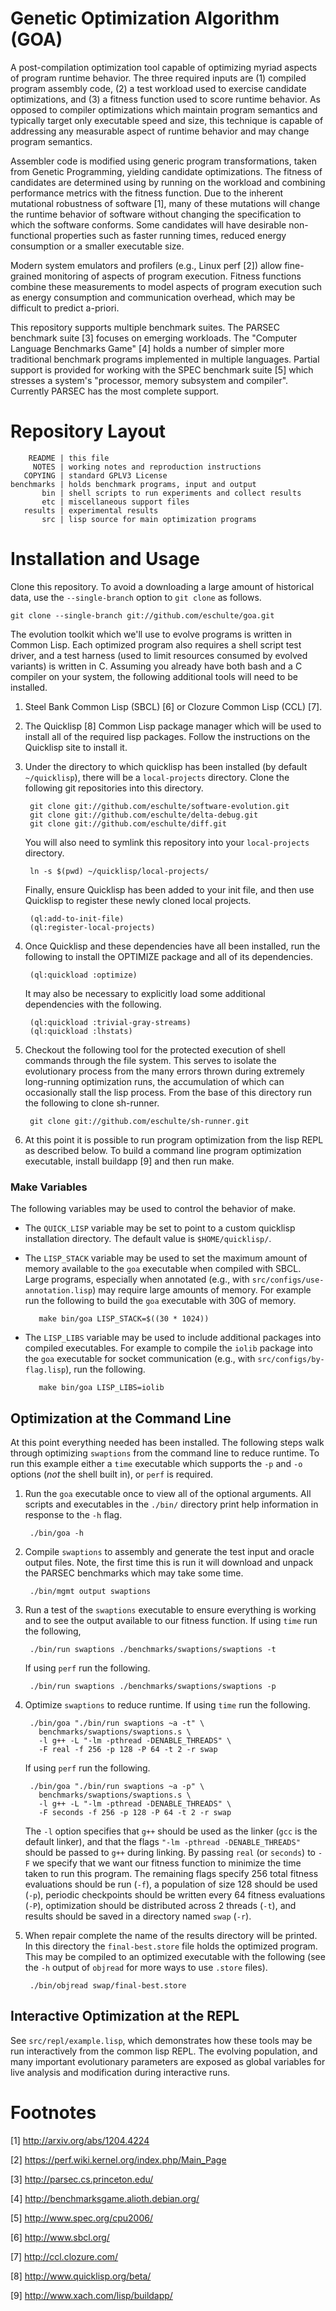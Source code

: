 Genetic Optimization Algorithm (GOA)
====================================

A post-compilation optimization tool capable of optimizing myriad
aspects of program runtime behavior.  The three required inputs are
(1) compiled program assembly code, (2) a test workload used to
exercise candidate optimizations, and (3) a fitness function used to
score runtime behavior.  As opposed to compiler optimizations which
maintain program semantics and typically target only executable speed
and size, this technique is capable of addressing any measurable
aspect of runtime behavior and may change program semantics.

Assembler code is modified using generic program transformations,
taken from Genetic Programming, yielding candidate optimizations.  The
fitness of candidates are determined using by running on the workload
and combining performance metrics with the fitness function.  Due to
the inherent mutational robustness of software [1], many of these
mutations will change the runtime behavior of software without
changing the specification to which the software conforms.  Some
candidates will have desirable non-functional properties such as
faster running times, reduced energy consumption or a smaller
executable size.

Modern system emulators and profilers (e.g., Linux perf [2]) allow
fine-grained monitoring of aspects of program execution.  Fitness
functions combine these measurements to model aspects of program
execution such as energy consumption and communication overhead, which
may be difficult to predict a-priori.

This repository supports multiple benchmark suites.  The PARSEC
benchmark suite [3] focuses on emerging workloads.  The "Computer
Language Benchmarks Game" [4] holds a number of simpler more
traditional benchmark programs implemented in multiple languages.
Partial support is provided for working with the SPEC benchmark suite
[5] which stresses a system's "processor, memory subsystem and
compiler".  Currently PARSEC has the most complete support.

Repository Layout
=================

        README | this file
         NOTES | working notes and reproduction instructions
       COPYING | standard GPLV3 License
    benchmarks | holds benchmark programs, input and output
           bin | shell scripts to run experiments and collect results
           etc | miscellaneous support files
       results | experimental results
           src | lisp source for main optimization programs

Installation and Usage
======================

Clone this repository.  To avoid a downloading a large amount of
historical data, use the `--single-branch` option to `git clone` as
follows.

    git clone --single-branch git://github.com/eschulte/goa.git

The evolution toolkit which we'll use to evolve programs is written in
Common Lisp.  Each optimized program also requires a shell script test
driver, and a test harness (used to limit resources consumed by
evolved variants) is written in C.  Assuming you already have both
bash and a C compiler on your system, the following additional tools
will need to be installed.

1. Steel Bank Common Lisp (SBCL) [6] or Clozure Common Lisp (CCL) [7].

2. The Quicklisp [8] Common Lisp package manager which will be used to
   install all of the required lisp packages.  Follow the instructions
   on the Quicklisp site to install it.

3. Under the directory to which quicklisp has been installed (by
   default `~/quicklisp`), there will be a `local-projects` directory.
   Clone the following git repositories into this directory.

        git clone git://github.com/eschulte/software-evolution.git
        git clone git://github.com/eschulte/delta-debug.git
        git clone git://github.com/eschulte/diff.git

   You will also need to symlink this repository into your
   `local-projects` directory.

        ln -s $(pwd) ~/quicklisp/local-projects/

   Finally, ensure Quicklisp has been added to your init file, and
   then use Quicklisp to register these newly cloned local projects.

        (ql:add-to-init-file)
        (ql:register-local-projects)

4. Once Quicklisp and these dependencies have all been installed, run
   the following to install the OPTIMIZE package and all of its
   dependencies.

        (ql:quickload :optimize)

   It may also be necessary to explicitly load some additional
   dependencies with the following.

        (ql:quickload :trivial-gray-streams)
        (ql:quickload :lhstats)

5. Checkout the following tool for the protected execution of shell
   commands through the file system.  This serves to isolate the
   evolutionary process from the many errors thrown during extremely
   long-running optimization runs, the accumulation of which can
   occasionally stall the lisp process.  From the base of this
   directory run the following to clone sh-runner.

        git clone git://github.com/eschulte/sh-runner.git

6. At this point it is possible to run program optimization from the
   lisp REPL as described below.  To build a command line program
   optimization executable, install buildapp [9] and then run make.

### Make Variables

The following variables may be used to control the behavior of make.

- The `QUICK_LISP` variable may be set to point to a custom quicklisp
  installation directory.  The default value is `$HOME/quicklisp/`.

- The `LISP_STACK` variable may be used to set the maximum amount of
  memory available to the `goa` executable when compiled with SBCL.
  Large programs, especially when annotated (e.g., with
  `src/configs/use-annotation.lisp`) may require large amounts of
  memory.  For example run the following to build the `goa` executable
  with 30G of memory.

         make bin/goa LISP_STACK=$((30 * 1024))

- The `LISP_LIBS` variable may be used to include additional packages
  into compiled executables.  For example to compile the `iolib`
  package into the `goa` executable for socket communication (e.g.,
  with `src/configs/by-flag.lisp`), run the following.

         make bin/goa LISP_LIBS=iolib

Optimization at the Command Line
--------------------------------

At this point everything needed has been installed.  The following
steps walk through optimizing `swaptions` from the command line to
reduce runtime.  To run this example either a `time` executable which
supports the `-p` and `-o` options (*not* the shell built in), or
`perf` is required.

1. Run the `goa` executable once to view all of the optional
   arguments.  All scripts and executables in the `./bin/` directory
   print help information in response to the `-h` flag.

        ./bin/goa -h

2. Compile `swaptions` to assembly and generate the test input and
   oracle output files.  Note, the first time this is run it will
   download and unpack the PARSEC benchmarks which may take some time.

        ./bin/mgmt output swaptions

3. Run a test of the `swaptions` executable to ensure everything is
   working and to see the output available to our fitness function.
   If using `time` run the following,

        ./bin/run swaptions ./benchmarks/swaptions/swaptions -t

   If using `perf` run the following.

        ./bin/run swaptions ./benchmarks/swaptions/swaptions -p

4. Optimize `swaptions` to reduce runtime.  If using `time` run the
   following.

        ./bin/goa "./bin/run swaptions ~a -t" \
          benchmarks/swaptions/swaptions.s \
          -l g++ -L "-lm -pthread -DENABLE_THREADS" \
          -F real -f 256 -p 128 -P 64 -t 2 -r swap

    If using `perf` run the following.

        ./bin/goa "./bin/run swaptions ~a -p" \
          benchmarks/swaptions/swaptions.s \
          -l g++ -L "-lm -pthread -DENABLE_THREADS" \
          -F seconds -f 256 -p 128 -P 64 -t 2 -r swap

   The `-l` option specifies that `g++` should be used as the linker
   (`gcc` is the default linker), and that the flags `"-lm -pthread
   -DENABLE_THREADS"` should be passed to `g++` during linking.  By
   passing `real` (or `seconds`) to `-F` we specify that we want our
   fitness function to minimize the time taken to run this program.
   The remaining flags specify 256 total fitness evaluations should be
   run (`-f`), a population of size 128 should be used (`-p`),
   periodic checkpoints should be written every 64 fitness evaluations
   (`-P`), optimization should be distributed across 2 threads (`-t`),
   and results should be saved in a directory named `swap` (`-r`).

5. When repair complete the name of the results directory will be
   printed.  In this directory the `final-best.store` file holds the
   optimized program.  This may be compiled to an optimized executable
   with the following (see the `-h` output of `objread` for more ways
   to use `.store` files).

        ./bin/objread swap/final-best.store

Interactive Optimization at the REPL
------------------------------------

See `src/repl/example.lisp`, which demonstrates how these tools may be
run interactively from the common lisp REPL.  The evolving population,
and many important evolutionary parameters are exposed as global
variables for live analysis and modification during interactive runs.

Footnotes
=========

[1] http://arxiv.org/abs/1204.4224

[2] https://perf.wiki.kernel.org/index.php/Main_Page

[3] http://parsec.cs.princeton.edu/

[4] http://benchmarksgame.alioth.debian.org/

[5] http://www.spec.org/cpu2006/

[6] http://www.sbcl.org/

[7] http://ccl.clozure.com/

[8] http://www.quicklisp.org/beta/

[9] http://www.xach.com/lisp/buildapp/
